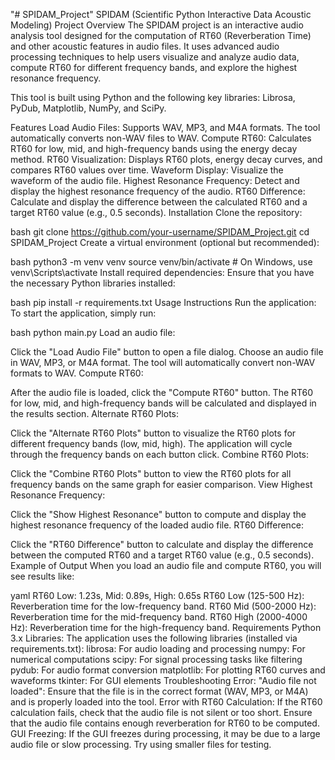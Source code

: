 "# SPIDAM_Project" 
SPIDAM (Scientific Python Interactive Data Acoustic Modeling)
Project Overview
The SPIDAM project is an interactive audio analysis tool designed for the computation of RT60 (Reverberation Time) and other acoustic features in audio files. It uses advanced audio processing techniques to help users visualize and analyze audio data, compute RT60 for different frequency bands, and explore the highest resonance frequency.

This tool is built using Python and the following key libraries: Librosa, PyDub, Matplotlib, NumPy, and SciPy.

Features
Load Audio Files: Supports WAV, MP3, and M4A formats. The tool automatically converts non-WAV files to WAV.
Compute RT60: Calculates RT60 for low, mid, and high-frequency bands using the energy decay method.
RT60 Visualization: Displays RT60 plots, energy decay curves, and compares RT60 values over time.
Waveform Display: Visualize the waveform of the audio file.
Highest Resonance Frequency: Detect and display the highest resonance frequency of the audio.
RT60 Difference: Calculate and display the difference between the calculated RT60 and a target RT60 value (e.g., 0.5 seconds).
Installation
Clone the repository:

bash
git clone https://github.com/your-username/SPIDAM_Project.git
cd SPIDAM_Project
Create a virtual environment (optional but recommended):

bash
python3 -m venv venv
source venv/bin/activate  # On Windows, use venv\Scripts\activate
Install required dependencies: Ensure that you have the necessary Python libraries installed:

bash
pip install -r requirements.txt
Usage Instructions
Run the application: To start the application, simply run:

bash
python main.py
Load an audio file:

Click the "Load Audio File" button to open a file dialog.
Choose an audio file in WAV, MP3, or M4A format. The tool will automatically convert non-WAV formats to WAV.
Compute RT60:

After the audio file is loaded, click the "Compute RT60" button.
The RT60 for low, mid, and high-frequency bands will be calculated and displayed in the results section.
Alternate RT60 Plots:

Click the "Alternate RT60 Plots" button to visualize the RT60 plots for different frequency bands (low, mid, high). The application will cycle through the frequency bands on each button click.
Combine RT60 Plots:

Click the "Combine RT60 Plots" button to view the RT60 plots for all frequency bands on the same graph for easier comparison.
View Highest Resonance Frequency:

Click the "Show Highest Resonance" button to compute and display the highest resonance frequency of the loaded audio file.
RT60 Difference:

Click the "RT60 Difference" button to calculate and display the difference between the computed RT60 and a target RT60 value (e.g., 0.5 seconds).
Example of Output
When you load an audio file and compute RT60, you will see results like:

yaml
RT60 Low: 1.23s, Mid: 0.89s, High: 0.65s
RT60 Low (125-500 Hz): Reverberation time for the low-frequency band.
RT60 Mid (500-2000 Hz): Reverberation time for the mid-frequency band.
RT60 High (2000-4000 Hz): Reverberation time for the high-frequency band.
Requirements
Python 3.x
Libraries: The application uses the following libraries (installed via requirements.txt):
librosa: For audio loading and processing
numpy: For numerical computations
scipy: For signal processing tasks like filtering
pydub: For audio format conversion
matplotlib: For plotting RT60 curves and waveforms
tkinter: For GUI elements
Troubleshooting
Error: "Audio file not loaded":
Ensure that the file is in the correct format (WAV, MP3, or M4A) and is properly loaded into the tool.
Error with RT60 Calculation:
If the RT60 calculation fails, check that the audio file is not silent or too short.
Ensure that the audio file contains enough reverberation for RT60 to be computed.
GUI Freezing:
If the GUI freezes during processing, it may be due to a large audio file or slow processing. Try using smaller files for testing.
